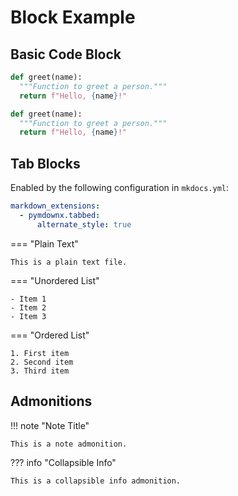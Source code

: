 # Block Example

## Basic Code Block

```py title="example.py" linenums="1"
def greet(name):
  """Function to greet a person."""
  return f"Hello, {name}!"
```


```py title="example.py" linenums="1" hl_lines="2"
def greet(name):
  """Function to greet a person."""
  return f"Hello, {name}!"
```

## Tab Blocks
Enabled by the following configuration in `mkdocs.yml`:

```yml title="mkdocs.yml"
markdown_extensions:
  - pymdownx.tabbed:
      alternate_style: true
```

=== "Plain Text"

    This is a plain text file.

=== "Unordered List"

    - Item 1
    - Item 2
    - Item 3

=== "Ordered List"

    1. First item
    2. Second item
    3. Third item

## Admonitions
!!! note "Note Title"

    This is a note admonition.

??? info "Collapsible Info"

    This is a collapsible info admonition.
